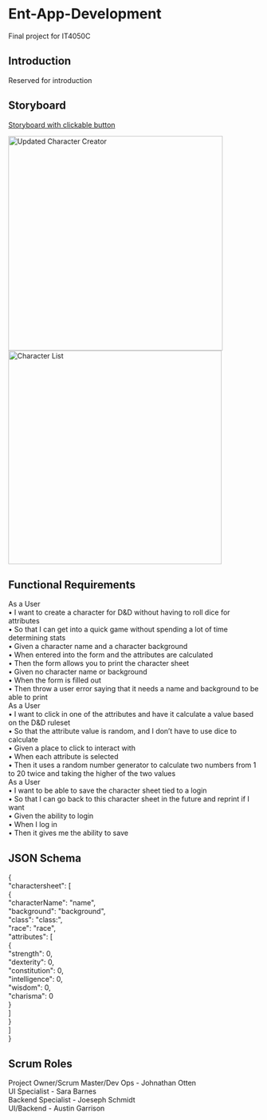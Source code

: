 # Ent-App-Development
Final project for IT4050C
## Introduction
Reserved for introduction
## Storyboard
[Storyboard with clickable button](https://docs.google.com/presentation/d/1_0UgbMf1nwo57A1_PARowoYKrw10Et8TGhOD57-HoLU/edit?usp=sharing)

<img width="430" alt="Updated Character Creator" src="https://user-images.githubusercontent.com/47151930/151673126-4095c718-8aea-4f5a-b483-f66a3fadb0fd.png">

<img width="428" alt="Character List" src="https://user-images.githubusercontent.com/47151930/151673185-1565fb13-1450-4941-b861-d5f128d068c6.png">

## Functional Requirements
As a User<br>
• I want to create a character for D&D without having to roll dice for attributes <br>
• So that I can get into a quick game without spending a lot of time determining stats <br>
• Given a character name and a character background <br>
• When entered into the form and the attributes are calculated <br>
• Then the form allows you to print the character sheet <br>
• Given no character name or background <br>
• When the form is filled out <br>
• Then throw a user error saying that it needs a name and background to be able to print <br>
As a User <br>
• I want to click in one of the attributes and have it calculate a value based on the D&D ruleset <br>
• So that the attribute value is random, and I don’t have to use dice to calculate <br>
• Given a place to click to interact with <br>
• When each attribute is selected <br>
• Then it uses a random number generator to calculate two numbers from 1 to 20 twice and taking the higher of the two values <br>
As a User <br>
• I want to be able to save the character sheet tied to a login <br>
• So that I can go back to this character sheet in the future and reprint if I want <br>
• Given the ability to login <br>
• When I log in <br>
• Then it gives me the ability to save <br>



## JSON Schema
{<br>
  "charactersheet": [<br>
    {<br>
      "characterName": "name", <br>
      "background": "background", <br>
      "class": "class:", <br>
      "race": "race", <br>
      "attributes": [<br>
        {<br>
          "strength": 0, <br>
          "dexterity": 0, <br>
          "constitution": 0, <br>
          "intelligence": 0, <br>
          "wisdom": 0, <br>
          "charisma": 0 <br>
        } <br>
      ] <br>
    } <br>
  ] <br>
} <br>

## Scrum Roles
Project Owner/Scrum Master/Dev Ops - Johnathan Otten <br>
UI Specialist - Sara Barnes <br>
Backend Specialist - Joeseph Schmidt <br>
UI/Backend - Austin Garrison <br>
